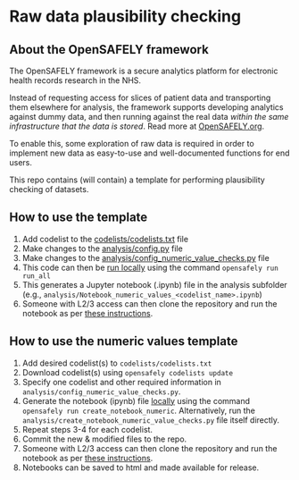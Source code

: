# Raw data plausibility checking


## About the OpenSAFELY framework

The OpenSAFELY framework is a secure analytics platform for
electronic health records research in the NHS.

Instead of requesting access for slices of patient data and
transporting them elsewhere for analysis, the framework supports
developing analytics against dummy data, and then running against the
real data *within the same infrastructure that the data is stored*.
Read more at [OpenSAFELY.org](https://opensafely.org). 

To enable this, some exploration of raw data is required in order to 
implement new data as easy-to-use and well-documented functions for
end users. 

This repo contains (will contain) a template for performing plausibility
checking of datasets.

## How to use the template

1.  Add codelist to the [codelists/codelists.txt](codelists/codelists.txt) file
2.  Make changes to the [analysis/config.py](analysis/config.py) file
3.  Make changes to the [analysis/config_numeric_value_checks.py](analysis/config_numeric_value_checks.py) file
4.  This code can then be [run locally](https://docs.opensafely.org/en/latest/actions-pipelines/#running-your-code-locally) using the command `opensafely run run_all`
5.  This generates a Jupyter notebook (.ipynb) file in the analysis subfolder (e.g., `analysis/Notebook_numeric_values_<codelist_name>.ipynb`)
6.  Someone with L2/3 access can then clone the repository and run the notebook as per [these instructions](https://bennettinstitute-team-manual.pages.dev/tech-team/playbooks/opensafely-tpp-notebooks/).


## How to use the numeric values template

1.  Add desired codelist(s) to `codelists/codelists.txt`
2.  Download codelist(s) using `opensafely codelists update`
3.  Specify one codelist and other required information in `analysis/config_numeric_value_checks.py`.
4.  Generate the notebook (ipynb) file [locally](https://docs.opensafely.org/en/latest/actions-pipelines/#running-your-code-locally) using the command `opensafely run create_notebook_numeric`. Alternatively, run the `analysis/create_notebook_numeric_value_checks.py` file itself directly.
5.  Repeat steps 3-4 for each codelist.
5.  Commit the new & modified files to the repo.
6.  Someone with L2/3 access can then clone the repository and run the notebook as per [these instructions](https://bennettinstitute-team-manual.pages.dev/tech-team/playbooks/opensafely-tpp-notebooks/).
7.  Notebooks can be saved to html and made available for release.
